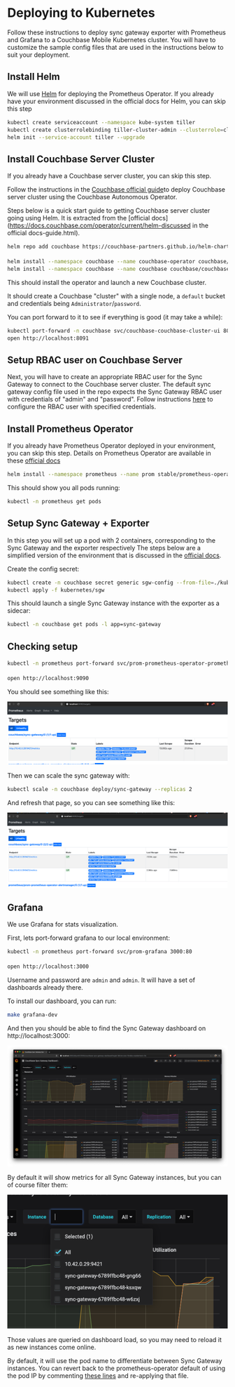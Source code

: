 # Deploying to Kubernetes
Follow these instructions to deploy sync gateway exporter with Prometheus and Grafana to a Couchbase Mobile Kubernetes cluster. You will have to customize the sample config files that are used in the instructions below to suit your deployment. 

## Install Helm
We will use [Helm](https://helm.sh) for deploying the Prometheus Operator. If you already have your environment discussed in the official docs for Helm, you can skip this step

```sh
kubectl create serviceaccount --namespace kube-system tiller
kubectl create clusterrolebinding tiller-cluster-admin --clusterrole=cluster-admin --serviceaccount=kube-system:tiller
helm init --service-account tiller --upgrade
```

## Install Couchbase Server Cluster
If you already have a Couchbase server cluster, you can skip this step.

Follow the instructions in the [Couchbase official guide](https://docs.couchbase.com/operator/1.2/overview.html)to deploy Couchbase server cluster using the Couchbase Autonomous Operator. 

Steps below is a quick start guide to getting Couchbase server cluster going using Helm. It is extracted from the [official docs](https://docs.couchbase.com/operator/current/helm-discussed in the official docs-guide.html).

```sh
helm repo add couchbase https://couchbase-partners.github.io/helm-charts/

helm install --namespace couchbase --name couchbase-operator couchbase/couchbase-operator
helm install --namespace couchbase --name couchbase couchbase/couchbase-cluster -f kubernetes/couchbase/values.yaml
```

This should install the operator and launch a new Couchbase cluster.

It should create a Couchbase "cluster" with a single node, a `default`
bucket and credentials being `Administrator`/`password`.

You can port forward to it to see if everything is good (it may take a while):

```sh
kubectl port-forward -n couchbase svc/couchbase-couchbase-cluster-ui 8091:8091
open http://localhost:8091
```

## Setup RBAC user on Couchbase Server 
Next, you will have to create an appropriate RBAC user for the Sync Gateway to connect to the Couchbase server cluster.
The default sync gateway config file used in the repo expects the Sync Gateway RBAC user with credentials of "admin" and "password". Follow instructions [here](https://docs.couchbase.com/sync-gateway/2.5/getting-started.html#creating-an-rbac-user) to configure the RBAC user with specified credentials.


## Install Prometheus Operator
If you already have Prometheus Operator deployed in your environment, you can skip this step. Details on Prometheus Operator are available in these [official docs](https://github.com/helm/charts/tree/master/stable/prometheus-operator)

```sh
helm install --namespace prometheus --name prom stable/prometheus-operator -f kubernetes/prometheus/values.yaml
```

This should show you all pods running:

```sh
kubectl -n prometheus get pods
```

## Setup Sync Gateway + Exporter
In this step you will set up a pod with 2 containers, corresponding to the Sync Gateway and the exporter respectively
The steps below are a simplified version of the environment that is discussed in the [official docs](https://docs.couchbase.com/sync-gateway/2.5/kubernetes/deploy-cluster.html).

Create the config secret:

```sh
kubectl create -n couchbase secret generic sgw-config --from-file=./kubernetes/sgw-config.json
kubectl apply -f kubernetes/sgw
```

This should launch a single Sync Gateway instance with the exporter as a sidecar:

```sh
kubectl -n couchbase get pods -l app=sync-gateway
```

## Checking setup

```sh
kubectl -n prometheus port-forward svc/prom-prometheus-operator-prometheus 9090:9090

open http://localhost:9090
```

You should see something like this:

![](/kubernetes/screen-1sgw.png)

Then we can scale the sync gateway with:

```sh
kubectl scale -n couchbase deploy/sync-gateway --replicas 2
```

And refresh that page, so you can see something like this:


![](/kubernetes/screen-2sgw.png)

## Grafana
We use Grafana for stats visualization. 

First, lets port-forward grafana to our local environment:

```sh
kubectl -n prometheus port-forward svc/prom-grafana 3000:80

open http://localhost:3000
```

Username and password are `admin` and `admin`. It will have a
set of dashboards already there.

To install our dashboard, you can run:

```sh
make grafana-dev
```

And then you should be able to find the Sync Gateway dashboard on
http://localhost:3000:

![](/kubernetes/dash.png)

By default it will show metrics for all Sync Gateway instances, but you can
of course filter them:

![](/kubernetes/choose-instances.png)

Those values are queried on dashboard load, so you may need to reload it as
new instances come online.

By default, it will use the pod name to differentiate between Sync Gateway
instances. You can revert back to the prometheus-operator default of using
the pod IP by commenting
[these lines](https://github.com/caarlos0/couchbase-sync-gateway-exporter/blob/master/kubernetes/sgw/servicemonitor.yaml#L18-L25)
and re-applying that file.
